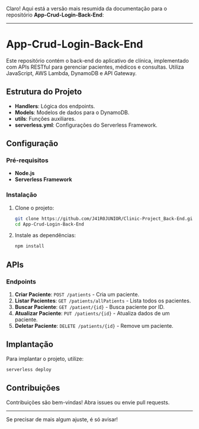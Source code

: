 Claro! Aqui está a versão mais resumida da documentação para o repositório **App-Crud-Login-Back-End**:

---

# App-Crud-Login-Back-End

Este repositório contém o back-end do aplicativo de clínica, implementado com APIs RESTful para gerenciar pacientes, médicos e consultas. Utiliza JavaScript, AWS Lambda, DynamoDB e API Gateway.

## Estrutura do Projeto

- **Handlers**: Lógica dos endpoints.
- **Models**: Modelos de dados para o DynamoDB.
- **utils**: Funções auxiliares.
- **serverless.yml**: Configurações do Serverless Framework.

## Configuração

### Pré-requisitos

- **Node.js** 
- **Serverless Framework**

### Instalação

1. Clone o projeto:
   ```bash
   git clone https://github.com/J41R0JUNIOR/Clinic-Project_Back-End.git
   cd App-Crud-Login-Back-End
   ```
2. Instale as dependências:
   ```bash
   npm install
   ```

## APIs

### Endpoints

1. **Criar Paciente**: `POST /patients` - Cria um paciente.
2. **Listar Pacientes**: `GET /patients/allPatients` - Lista todos os pacientes.
3. **Buscar Paciente**: `GET /patient/{id}` - Busca paciente por ID.
4. **Atualizar Paciente**: `PUT /patients/{id}` - Atualiza dados de um paciente.
5. **Deletar Paciente**: `DELETE /patients/{id}` - Remove um paciente.

## Implantação

Para implantar o projeto, utilize:

```bash
serverless deploy
```

## Contribuições

Contribuições são bem-vindas! Abra issues ou envie pull requests.

---

Se precisar de mais algum ajuste, é só avisar!
